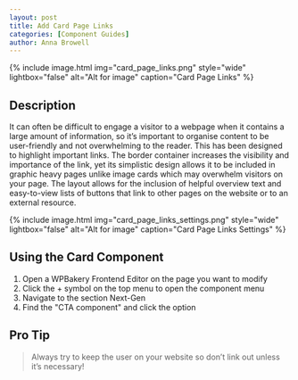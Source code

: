```yaml
---
layout: post
title: Add Card Page Links
categories: [Component Guides]
author: Anna Browell
---
```

{% include image.html img="card_page_links.png" style="wide" lightbox="false" alt="Alt for image" caption="Card Page Links" %}


## Description

It can often be difficult to engage a visitor to a webpage when it contains a large amount of information, so it’s important to organise content to be user-friendly and not overwhelming to the reader. This has been designed to highlight important links. The border container increases the visibility and importance of the link, yet its simplistic design allows it to be included in graphic heavy pages unlike image cards which may overwhelm visitors on your page. The layout allows for the inclusion of helpful overview text and easy-to-view lists of buttons that link to other pages on the website or to an external resource.

{% include image.html img="card_page_links_settings.png" style="wide" lightbox="false" alt="Alt for image" caption="Card Page Links Settings" %}


## Using the Card Component


1. Open a WPBakery Frontend Editor on the page you want to modify
2. Click the + symbol on the top menu to open the component menu
3. Navigate to the section Next-Gen
4. Find the "CTA component" and click the option


## Pro Tip
> Always try to keep the user on your website so don’t link out unless it’s necessary!
